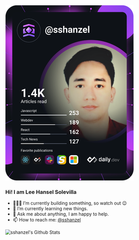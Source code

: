 <a href="https://app.daily.dev/sshanzel"><img src="https://github.com/sshanzel/sshanzel/blob/master/devcard.svg" width="400" alt="Lee Hansel's Dev Card"/></a>

### Hi! I am Lee Hansel Solevilla

- 👨🏽‍💻 I’m currently building something, so watch out :wink:
- 🌱 I’m currently learning new things.
- 💬 Ask me about anything, I am happy to help.
- 📫 How to reach me: [@sshanzel](https://twitter.com/sshanzel)

<img align="center" src="https://github-readme-stats.vercel.app/api?username=sshanzel&hide=stars&include_all_commits=true&count_private=true&show_icons=true&line_height=20&title_color=7A7ADB&icon_color=2234AE&text_color=D3D3D3&bg_color=0,000000,130F40" alt="sshanzel's Github Stats">
